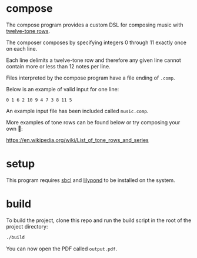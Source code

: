 # compose

The compose program provides a custom DSL for composing music with
[twelve-tone rows](https://en.wikipedia.org/wiki/Tone_row).

The composer composes by specifying integers 0 through 11 exactly once
on each line.

Each line delimits a twelve-tone row and therefore any given line
cannot contain more or less than 12 notes per line.

Files interpreted by the compose program have a file ending of `.comp`.

Below is an example of valid input for one line:

```
0 1 6 2 10 9 4 7 3 8 11 5
```

An example input file has been included called `music.comp`.

More examples of tone rows can be found below or try composing your own 🍎:

https://en.wikipedia.org/wiki/List_of_tone_rows_and_series

# setup

This program requires [sbcl](https://sbcl.org/) and
[lilypond](https://lilypond.org/) to be installed on the system.

# build

To build the project, clone this repo and run the build script in the
root of the project directory:

```sh
./build
```

You can now open the PDF called `output.pdf`.
